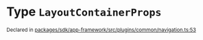 # Type `LayoutContainerProps`
<sub>Declared in [packages/sdk/app-framework/src/plugins/common/navigation.ts:53](https://github.com/dxos/dxos/blob/664e23dbe/packages/sdk/app-framework/src/plugins/common/navigation.ts#L53)</sub>






